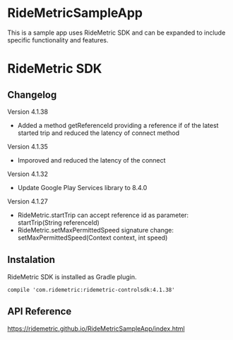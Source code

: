 # RideMetricSampleApp
This is a sample app uses RideMetric SDK and can be expanded to include specific functionality and features.

# RideMetric SDK
## Changelog
Version 4.1.38
* Added a method getReferenceId providing a reference if of the latest started trip and reduced the latency of connect method

Version 4.1.35
* Imporoved and reduced the latency of the connect

Version 4.1.32
* Update Google Play Services library to 8.4.0

Version 4.1.27
* RideMetric.startTrip can accept reference id as parameter: startTrip(String referenceId)
* RideMetric.setMaxPermittedSpeed signature change: setMaxPermittedSpeed(Context context, int speed)


## Instalation
RideMetric SDK is installed as Gradle plugin.
```
compile 'com.ridemetric:ridemetric-controlsdk:4.1.38'
```

## API Reference
<https://ridemetric.github.io/RideMetricSampleApp/index.html>
